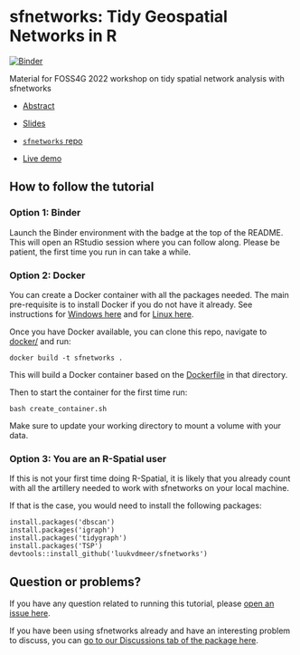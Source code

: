 # sfnetworks: Tidy Geospatial Networks in R


<!-- badges: start -->
[![Binder](http://mybinder.org/badge_logo.svg)](https://mybinder.org/v2/gh/sfnetworks/foss4g-workshop/main?urlpath=rstudio)
<!-- badges: end -->

Material for FOSS4G 2022 workshop on tidy spatial network analysis with sfnetworks

- [Abstract](https://talks.osgeo.org/foss4g-2022-workshops/talk/TY9FTW/)

- [Slides](https://sfnetworks.github.io/foss4g-workshop/slides/slides) 

- [`sfnetworks` repo](https://github.com/luukvdmeer/sfnetworks)

- [Live demo](scripts/demo.R)

## How to follow the tutorial

### Option 1: Binder

Launch the Binder environment with the badge at the top of the README. This will open an RStudio session where you can follow along. Please be patient, the first time you run in can take a while. 

### Option 2: Docker

You can create a Docker container with all the packages needed. The main pre-requisite is to install Docker if you do not have it already. See instructions for [Windows here](https://docs.docker.com/desktop/windows/install/) and for [Linux here](https://docs.docker.com/engine/install/).

Once you have Docker available, you can clone this repo, navigate to [docker/](docker/) and run:

```
docker build -t sfnetworks .
```

This will build a Docker container based on the [Dockerfile](docker/Dockerfile) in that directory.

Then to start the container for the first time run:

```
bash create_container.sh
```

Make sure to update your working directory to mount a volume with your data. 


### Option 3: You are an R-Spatial user

If this is not your first time doing R-Spatial, it is likely that you already count with all the artillery needed to work with sfnetworks on your local machine. 

If that is the case, you would need to install the following packages:

```
install.packages('dbscan')
install.packages('igraph')
install.packages('tidygraph')
install.packages('TSP')
devtools::install_github('luukvdmeer/sfnetworks')
```

## Question or problems?

If you have any question related to running this tutorial, please [open an issue here](https://github.com/sfnetworks/foss4g-workshop/issues/new).

If you have been using sfnetworks already and have an interesting problem to discuss, you can [go to our Discussions tab of the package here](https://github.com/luukvdmeer/sfnetworks/discussions). 
